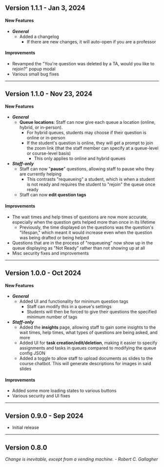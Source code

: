 ## Version 1.1.1 - Jan 3, 2024

#### New Features
- ***General***
  - Added a changelog
    - If there are new changes, it will auto-open if you are a professor

#### Improvements
- Revamped the "You're question was deleted by a TA, would you like to rejoin?" popup modal
- Various small bug fixes

***

## Version 1.1.0 - Nov 23, 2024

#### New Features

- ***General***
  - **Queue locations**: Staff can now give each queue a location (online, hybrid, or in-person).
    - For hybrid queues, students may choose if their question is online or in-person
    - If the student's question is online, they will get a prompt to join the zoom link (that the staff member can specify at a queue-level or course-level basis) 
      - This only applies to online and hybrid queues
- ***Staff-only***
  - Staff can now "**pause**" questions, allowing staff to pause who they are currently helping
    - This contrasts "requeueing" a student, which is when a student is not ready and requires the student to "rejoin" the queue once ready
  - Staff can now **edit question tags**

#### Improvements

- The wait times and help times of questions are now more accurate, especially when the question gets helped more than once in its lifetime
  - Previously, the time displayed on the questions was the question's "lifespan," which meant it would increase even when the question was being drafted or being helped
- Questions that are in the process of "requeueing" now show up in the queue displaying as "Not Ready" rather than not showing up at all
- Misc security fixes and improvements

***

## Version 1.0.0 - Oct 2024

#### New Features

- ***General***
  - Added UI and functionality for minimum question tags
    - Staff can modify this in a queue's settings
    - Students will then be forced to give their questions the specified minimum number of tags
- ***Staff-only***
  - Added the **insights** page, allowing staff to gain some insights to the wait times, help times, what types of questions are being asked, and more
  - Added UI for **task creation/edit/deletion**, making it easier to specify assignments and tasks in queues compared to modifying the queue config JSON
  - Added a toggle to allow staff to upload documents as slides to the course chatbot. This will generate descriptions for images in said slides

#### Improvements

- Added some more loading states to various buttons
- Various security and UI fixes

***

## Version 0.9.0 - Sep 2024

- Initial release

***

## Version 0.8.0

*Change is inevitable, except from a vending machine. - Robert C. Gallagher*